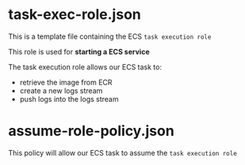 # task-exec-role.json

This is a template file containing the ECS `task execution role`

This role is used for **starting a ECS service**

The task execution role allows our ECS task to:

- retrieve the image from ECR
- create a new logs stream
- push logs into the logs stream

# assume-role-policy.json

This policy will allow our ECS task to assume the `task execution role`
